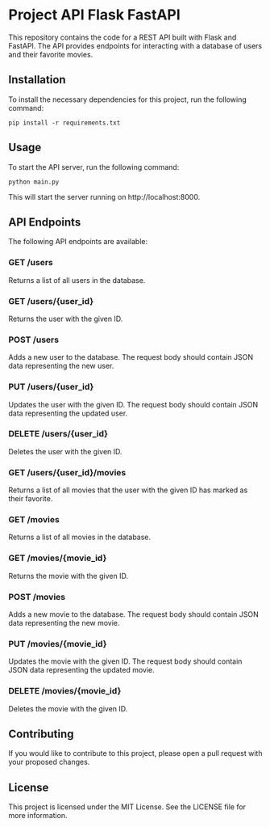 # Project API Flask FastAPI

This repository contains the code for a REST API built with Flask and FastAPI. The API provides endpoints for interacting with a database of users and their favorite movies.

## Installation

To install the necessary dependencies for this project, run the following command:

```
pip install -r requirements.txt
```

## Usage

To start the API server, run the following command:

```
python main.py
```

This will start the server running on http://localhost:8000.

## API Endpoints

The following API endpoints are available:

### GET /users

Returns a list of all users in the database.

### GET /users/{user_id}

Returns the user with the given ID.

### POST /users

Adds a new user to the database. The request body should contain JSON data representing the new user.

### PUT /users/{user_id}

Updates the user with the given ID. The request body should contain JSON data representing the updated user.

### DELETE /users/{user_id}

Deletes the user with the given ID.

### GET /users/{user_id}/movies

Returns a list of all movies that the user with the given ID has marked as their favorite.

### GET /movies

Returns a list of all movies in the database.

### GET /movies/{movie_id}

Returns the movie with the given ID.

### POST /movies

Adds a new movie to the database. The request body should contain JSON data representing the new movie.

### PUT /movies/{movie_id}

Updates the movie with the given ID. The request body should contain JSON data representing the updated movie.

### DELETE /movies/{movie_id}

Deletes the movie with the given ID.

## Contributing

If you would like to contribute to this project, please open a pull request with your proposed changes.

## License

This project is licensed under the MIT License. See the LICENSE file for more information.
